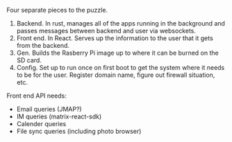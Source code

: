 Four separate pieces to the puzzle.
1. Backend. In rust, manages all of the apps running in the background and passes messages between backend and user via websockets.
2. Front end. In React. Serves up the information to the user that it gets from the backend.
3. Gen. Builds the Rasberry Pi image up to where it can be burned on the SD card.
4. Config. Set up to run once on first boot to get the system where it needs to be for the user. Register domain name, figure out firewall situation, etc.

Front end API needs:
* Email queries (JMAP?)
* IM queries (matrix-react-sdk)
* Calender queries
* File sync queries (including photo browser)
